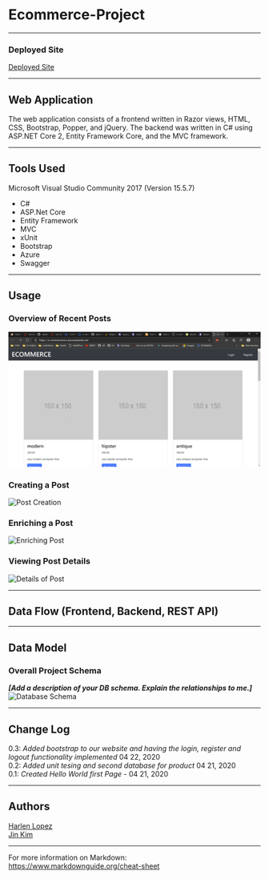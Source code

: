 # Ecommerce-Project
---
### Deployed Site

[Deployed Site](https://e-commercemvc.azurewebsites.net/)

---
## Web Application

The web application consists of a frontend written in Razor views, HTML, CSS,
Bootstrap, Popper, and jQuery. The backend was written in C# using ASP.NET Core 2, Entity Framework Core, and the MVC framework.



---

## Tools Used
Microsoft Visual Studio Community 2017 (Version 15.5.7)

- C#
- ASP.Net Core
- Entity Framework
- MVC
- xUnit
- Bootstrap
- Azure
- Swagger

---

## Usage

### Overview of Recent Posts
![Main Page](./assets/mainpage.png)

### Creating a Post
![Post Creation](https://via.placeholder.com/500x250)

### Enriching a Post
![Enriching Post](https://via.placeholder.com/500x250)

### Viewing Post Details
![Details of Post](https://via.placeholder.com/500x250)

---
## Data Flow (Frontend, Backend, REST API)


---
## Data Model

### Overall Project Schema
***[Add a description of your DB schema. Explain the relationships to me.]***  
![Database Schema](/assets/img/ERD.png)

---

## Change Log
0.3: *Added bootstrap to our website and having the login, register and logout functionality implemented* 04 22, 2020  
0.2: *Added unit tesing and second database for product* 04 21, 2020  
0.1: *Created Hello World first Page* -  04 21, 2020


---

## Authors
[Harlen Lopez](https://github.com/harlenlopez)  
[Jin Kim](https://github.com/jinwoov)

---

For more information on Markdown: https://www.markdownguide.org/cheat-sheet